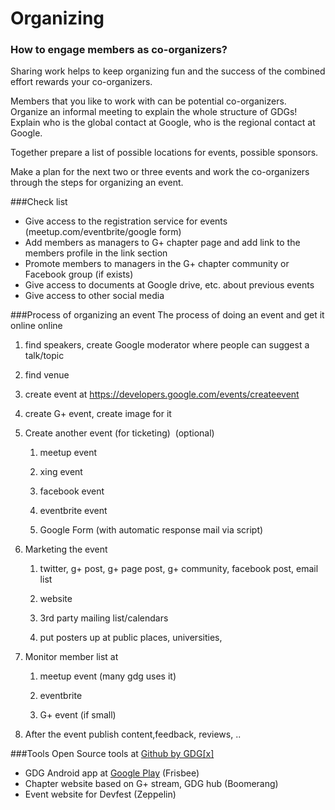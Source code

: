 # Organizing

### How to engage members as co-organizers?
Sharing work helps to keep organizing fun and the success of the combined effort rewards your co-organizers.

Members that you like to work with can be potential co-organizers. Organize an informal meeting to explain the whole structure of GDGs! Explain who is the global contact at Google, who is the regional contact at Google.

Together prepare a list of possible locations for events, possible sponsors.

Make a plan for the next two or three events and work the co-organizers through the steps for organizing an event.

###Check list 
* Give access to the registration service for events (meetup.com/eventbrite/google form)
* Add members as managers to G+ chapter page and add link to the members profile in the link section
* Promote members to managers in the G+ chapter community or Facebook group (if exists)
* Give access to documents at Google drive, etc. about previous events
* Give access to other social media

###Process of organizing an event
The process of doing an event and get it online online

1. find speakers, create Google moderator where people can suggest a talk/topic

1. find venue

1. create event at https://developers.google.com/events/createevent

1. create G+ event, create image for it

1. Create another event (for ticketing) ­ (optional)
    1. meetup event

    1. xing event

    1. facebook event

    1. eventbrite event

    1. Google Form (with automatic response mail via script)

1. Marketing the event

    1. twitter, g+ post, g+ page post, g+ community, facebook post, email list

    1. website

    1. 3rd party mailing list/calendars

    1. put posters up at public places, universities,

1. Monitor member list at
    1. meetup event (many gdg uses it)

    1. eventbrite

    1. G+ event (if small)

1. After the event publish content,feedback, reviews, ..

###Tools
Open Source tools at [Github by GDG[x]](http://github.com/gdg­-x)

* GDG Android app at [Google Play](https://play.google.com/store/apps/details?id=org.gdg.frisbee.android) (Frisbee)
* Chapter website based on G+ stream, GDG hub (Boomerang)
* Event website for Devfest (Zeppelin)